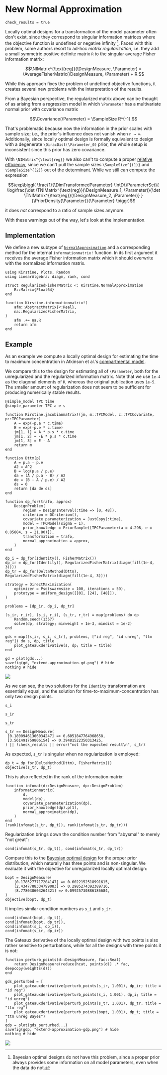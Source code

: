# New Normal Approximation

```@setup main
check_results = true
```

Locally optimal designs for a transformation of the model parameter often don't exist,
since they correspond to singular information matrices
where the objective function is undefined or negative infinity [^fn1].
Faced with this problem,
some authors resort to ad-hoc _matrix regularization_,
i.e. they add a small symmetric positive definite matrix ``R`` to the singular average Fisher information matrix:

[^fn1]: Bayesian optimal designs do not have this problem, since a proper prior always provides some information on all model parameters, even when the data do not.
```math
\NIMatrix^{\text{reg}}(\DesignMeasure, \Parameter)
=
\AverageFisherMatrix(\DesignMeasure, \Parameter)
+
R.
```

While this approach fixes the problem of undefined objective functions,
it creates several new problems with the interpretation of the results.

From a Bayesian perspective,
the regularized matrix above can be thought of as arising from a regression model
in which ``\Parameter`` has a multivariate normal prior with covariance matrix

```math
\Covariance(\Parameter) = \SampleSize R^{-1}.
```

That's problematic because now the information in the prior scales with sample size;
i.e., the prior's influence does not vanish when ``n → ∞``.
Additionally,
since locally optimal design is formally equivalent to design with a degenerate ``\DiracDist(\Parameter_0)`` prior,
the whole setup is inconsistent since this prior has zero covariance.

With ``\NIMatrix^{\text{reg}}`` we also can't to compute a proper [relative efficiency](math.md#Efficiency),
since we can't pull the sample sizes ``\SampleSize^{(1)}`` and ``\SampleSize^{(2)}`` out of the determinant.
While we still can compute the expression

```math
\exp\biggl(
\frac{1}{\DimTransformedParameter}
\IntD{\ParameterSet}{
\log\frac{\det \TNIMatrix^{\text{reg}}(\DesignMeasure_1, \Parameter)}{\det \TNIMatrix^{\text{reg}}(\DesignMeasure_2, \Parameter)}
}{\PriorDensity(\Parameter)}{\Parameter}
\biggr)
```

it does _not_ correspond to a ratio of sample sizes anymore.

With these warnings out of the way,
let's look at the implementation.

## Implementation

We define a new subtype of [`NormalApproximation`](@ref)
and a corresponding method for the internal `informationmatrix!` function.
In its first argument it receives the average Fisher information matrix
which it should overwrite with the normalized information matrix.

```@example main
using Kirstine, Plots, Random
using LinearAlgebra: diagm, rank, cond

struct RegularizedFisherMatrix <: Kirstine.NormalApproximation
    R::Matrix{Float64}
end

function Kirstine.informationmatrix!(
    afm::AbstractMatrix{<:Real},
    na::RegularizedFisherMatrix,
)
    afm .+= na.R
    return afm
end
```

## Example

As an example we compute a locally optimal design for estimating the time to maximum concentration
in Atkinson et al.'s [compartmental model](transformations.md).

We compare this to the design for estimating all of ``\Parameter``,
both for the unregularized and the regularized information matrix.
Note that we use `1e-4` as the diagonal elements of `R`,
whereas the original publication uses `1e-5`.
The smaller amount of regularization does not seem to be sufficient
for producing numerically stable results.

```@example main
@simple_model TPC time
@simple_parameter TPC a e s

function Kirstine.jacobianmatrix!(jm, m::TPCModel, c::TPCCovariate, p::TPCParameter)
    A = exp(-p.a * c.time)
    E = exp(-p.e * c.time)
    jm[1, 1] = A * p.s * c.time
    jm[1, 2] = -E * p.s * c.time
    jm[1, 3] = E - A
    return m
end

function Dttm(p)
    A = p.a - p.e
    A2 = A^2
    B = log(p.a / p.e)
    da = (A / p.a - B) / A2
    de = (B - A / p.e) / A2
    ds = 0
    return [da de ds]
end

function dp_for(trafo, approx)
    DesignProblem(
        region = DesignInterval(:time => [0, 48]),
        criterion = DCriterion(),
        covariate_parameterization = JustCopy(:time),
        model = TPCModel(sigma = 1),
        prior_knowledge = PriorSample([TPCParameter(a = 4.298, e = 0.05884, s = 21.80)]),
        transformation = trafo,
        normal_approximation = approx,
    )
end

dp_i = dp_for(Identity(), FisherMatrix())
dp_ir = dp_for(Identity(), RegularizedFisherMatrix(diagm(fill(1e-4, 3))))
dp_tr = dp_for(DeltaMethod(Dttm), RegularizedFisherMatrix(diagm(fill(1e-4, 3))))

strategy = DirectMaximization(
    optimizer = Pso(swarmsize = 100, iterations = 50),
    prototype = uniform_design([[0], [24], [48]]),
)

problems = [dp_ir, dp_i, dp_tr]

(s_ir, r_ir), (s_i, r_i), (s_tr, r_tr) = map(problems) do dp
    Random.seed!(1357)
    solve(dp, strategy; minweight = 1e-3, mindist = 1e-2)
end

gds = map([s_ir, s_i, s_tr], problems, ["id reg", "id unreg", "ttm reg"]) do s, dp, title
    plot_gateauxderivative(s, dp; title = title)
end

gd = plot(gds...)
savefig(gd, "extend-approximation-gd.png") # hide
nothing # hide
```

![](extend-approximation-gd.png)

As we can see,
the two solutions for the `Identity` transformation are essentially equal,
and the solution for time-to-maximum-concentration has only two design points.

```@example main
s_i
```

```@example main
s_ir
```

```@example main
s_tr
```

```@setup main
s_tr == DesignMeasure(
 [0.18009461306034247] => 0.6051847764968658,
 [3.561491759806154] => 0.39481522350313425,
) || !check_results || error("not the expected result\n", s_tr)
```

As expected, `s_tr` is singular when no regularization is employed:

```@example main
dp_t = dp_for(DeltaMethod(Dttm), FisherMatrix())
objective(s_tr, dp_t)
```

This is also reflected in the rank of the information matrix:

```@example main
function infomat(d::DesignMeasure, dp::DesignProblem)
    informationmatrix(
        d,
        model(dp),
        covariate_parameterization(dp),
        prior_knowledge(dp).p[1],
        normal_approximation(dp),
    )
end
(rank(infomat(s_tr, dp_t)), rank(infomat(s_tr, dp_tr)))
```

Regularization brings down the condition number from "abysmal" to merely "not great":

```@example main
cond(infomat(s_tr, dp_t)), cond(infomat(s_tr, dp_tr))
```

Compare this to the [Bayesian optimal design](transformations.md#Time-to-Maximum-Concentration)
for the proper prior distribution,
which naturally has three points and is non-singular.
We evaluate it with the objective for unregularized locally optimal design:

```@example main
bopt = DesignMeasure(
    [0.1785277717204147] => 0.6022152518991615,
    [2.4347788334799083] => 0.2985274392389716,
    [8.778030603264321] => 0.09925730886186684,
)
objective(bopt, dp_t)
```

It implies similar condition numbers as `s_i` and `s_ir`.

```@example main
cond(infomat(bopt, dp_t)),
cond(infomat(bopt, dp_tr)),
cond(infomat(s_i, dp_i)),
cond(infomat(s_ir, dp_ir))
```

The Gateaux derivative of the locally optimal design with two points
is also rather sensitive to perturbations,
while for all the designs with three points it is not:

```@example main
function perturb_points(d::DesignMeasure, fac::Real)
    return DesignMeasure(reduce(hcat, points(d)) .* fac, deepcopy(weights(d)))
end

gds_perturbed = [
    plot_gateauxderivative(perturb_points(s_ir, 1.001), dp_ir; title = "id reg")
    plot_gateauxderivative(perturb_points(s_i, 1.001), dp_i; title = "id unreg")
    plot_gateauxderivative(perturb_points(s_tr, 1.001), dp_tr; title = "ttm reg")
    plot_gateauxderivative(perturb_points(bopt, 1.001), dp_t; title = "ttm unreg Bayes")
]
gdp = plot(gds_perturbed...)
savefig(gdp, "extend-approximation-gdp.png") # hide
nothing # hide
```

![](extend-approximation-gdp.png)
